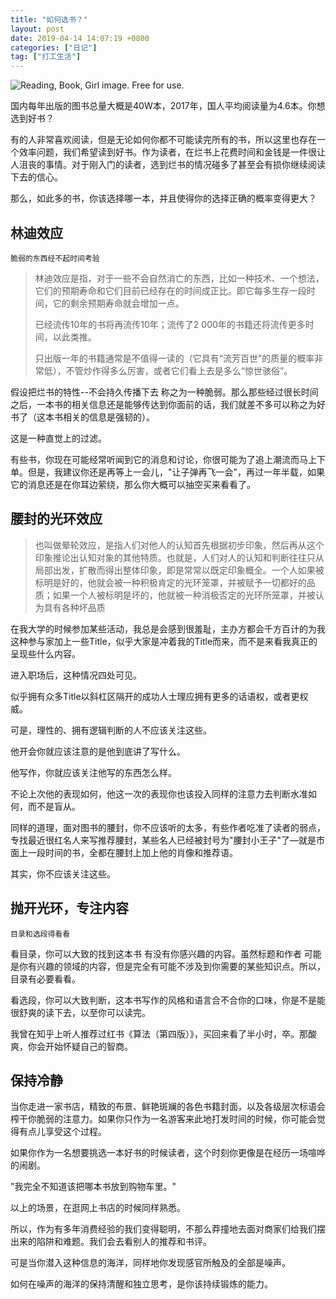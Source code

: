 ```yaml
---
title: "如何选书？"
layout: post
date: 2019-04-14 14:07:19 +0800
categories: ["日记"]
tag: ["打工生活"]
---
```


![Reading, Book, Girl image. Free for use.](https://cdn.pixabay.com/photo/2015/09/05/21/51/reading-925589_1280.jpg)

国内每年出版的图书总量大概是40W本，2017年，国人平均阅读量为4.6本。你想选到好书？

有的人非常喜欢阅读，但是无论如何你都不可能读完所有的书，所以这里也存在一个效率问题，我们希望读到好书。作为读者，在烂书上花费时间和金钱是一件很让人沮丧的事情。对于刚入门的读者，选到烂书的情况碰多了甚至会有损你继续阅读下去的信心。

那么，如此多的书，你该选择哪一本，并且使得你的选择正确的概率变得更大？

## 林迪效应

`脆弱的东西经不起时间考验`

>林迪效应是指，对于一些不会自然消亡的东西，比如一种技术、一个想法，它们的预期寿命和它们目前已经存在的时间成正比。即它每多生存一段时间，它的剩余预期寿命就会增加一点。
>
>已经流传10年的书将再流传10年；流传了2 000年的书籍还将流传更多时间，以此类推。
>
>只出版一年的书籍通常是不值得一读的（它具有“流芳百世”的质量的概率非常低），不管炒作得多么厉害，或者它们看上去是多么“惊世骇俗”。

假设把烂书的特性--不会持久传播下去 称之为一种脆弱。那么那些经过很长时间之后，一本书的相关信息还是能够传达到你面前的话，我们就差不多可以称之为好书了（这本书相关的信息是强韧的）。

这是一种直觉上的过滤。

有些书，你现在可能经常听闻到它的消息和讨论，你很可能为了追上潮流而马上下单。但是，我建议你还是再等上一会儿，"让子弹再飞一会"，再过一年半载，如果它的消息还是在你耳边萦绕，那么你大概可以抽空买来看看了。

## 腰封的光环效应

>也叫做晕轮效应，是指人们对他人的认知首先根据初步印象，然后再从这个印象推论出认知对象的其他特质。也就是，人们对人的认知和判断往往只从局部出发，扩散而得出整体印象，即是常常以既定印象概全。一个人如果被标明是好的，他就会被一种积极肯定的光环笼罩，并被赋予一切都好的品质；如果一个人被标明是坏的，他就被一种消极否定的光环所笼罩，并被认为具有各种坏品质


在我大学的时候参加某些活动，我总是会感到很羞耻，主办方都会千方百计的为我这种参与家加上一些Title，似乎大家是冲着我的Title而来，而不是来看我真正的呈现些什么内容。

进入职场后，这种情况四处可见。

似乎拥有众多Title以斜杠区隔开的成功人士理应拥有更多的话语权，或者更权威。

可是，理性的、拥有逻辑判断的人不应该关注这些。

他开会你就应该注意的是他到底讲了写什么。

他写作，你就应该关注他写的东西怎么样。

不论上次他的表现如何，他这一次的表现你也该投入同样的注意力去判断水准如何，而不是盲从。

同样的道理，面对图书的腰封，你不应该听的太多，有些作者吃准了读者的弱点，专找最近很红名人来写推荐腰封，某些名人已经被封号为"腰封小王子"了—就是市面上一段时间的书，全都在腰封上加上他的肖像和推荐语。

其实，你不应该关注这些。

## 抛开光环，专注内容

`目录和选段得看看`

看目录，你可以大致的找到这本书 有没有你感兴趣的内容。虽然标题和作者 可能是你有兴趣的领域的内容，但是完全有可能不涉及到你需要的某些知识点。所以，目录有必要看看。

看选段，你可以大致判断，这本书写作的风格和语言合不合你的口味，你是不是能很舒爽的读下去，以至你可以读完。

我曾在知乎上听人推荐过红书《算法（第四版）》，买回来看了半小时，卒。那酸爽，你会开始怀疑自己的智商。

## 保持冷静

当你走进一家书店，精致的布景、鲜艳斑斓的各色书籍封面，以及各级层次标语会榨干你脆弱的注意力。如果你只作为一名游客来此地打发时间的时候，你可能会觉得有点儿享受这个过程。

如果你作为一名想要挑选一本好书的时候读者，这个时刻你更像是在经历一场喧哗的闹剧。

"我完全不知道该把哪本书放到购物车里。"

以上的场景，在逛网上书店的时候同样熟悉。

所以，作为有多年消费经验的我们变得聪明，不那么莽撞地去面对商家们给我们摆出来的陷阱和难题。我们会去看别人的推荐和书评。

可是当你潜入这种信息的海洋，同样地你发现感官所触及的全部是噪声。

如何在噪声的海洋的保持清醒和独立思考，是你该持续锻炼的能力。